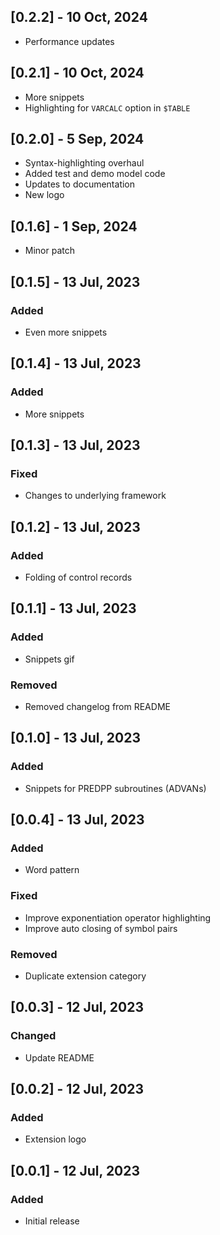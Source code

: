 ## [0.2.2] - 10 Oct, 2024

- Performance updates

## [0.2.1] - 10 Oct, 2024

- More snippets
- Highlighting for `VARCALC` option in `$TABLE`

## [0.2.0] - 5 Sep, 2024

- Syntax-highlighting overhaul
- Added test and demo model code
- Updates to documentation
- New logo

## [0.1.6] - 1 Sep, 2024

- Minor patch

## [0.1.5] - 13 Jul, 2023

### Added

- Even more snippets

## [0.1.4] - 13 Jul, 2023

### Added

- More snippets

## [0.1.3] - 13 Jul, 2023

### Fixed

- Changes to underlying framework

## [0.1.2] - 13 Jul, 2023

### Added

- Folding of control records

## [0.1.1] - 13 Jul, 2023

### Added

- Snippets gif

### Removed

- Removed changelog from README

## [0.1.0] - 13 Jul, 2023

### Added

- Snippets for PREDPP subroutines (ADVANs)

## [0.0.4] - 13 Jul, 2023

### Added

- Word pattern

### Fixed

- Improve exponentiation operator highlighting
- Improve auto closing of symbol pairs

### Removed

- Duplicate extension category

## [0.0.3] - 12 Jul, 2023

### Changed

- Update README

## [0.0.2] - 12 Jul, 2023

### Added

- Extension logo

## [0.0.1] - 12 Jul, 2023

### Added

- Initial release
